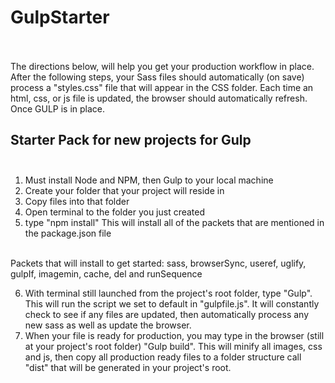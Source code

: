 # GulpStarter <br/><br/>

The directions below, will help you get your production workflow in place. After the following steps, your Sass files should automatically (on save) process a "styles.css" file that will appear in the CSS folder. Each time an html, css, or js file is updated, the browser should automatically refresh. Once GULP is in place.

## Starter Pack for new projects for Gulp <br/><br/>

1. Must install Node and NPM, then Gulp to your local machine<br/>
2. Create your folder that your project will reside in<br/>
3. Copy files into that folder<br/>
4. Open terminal to the folder you just created<br/>
5. type "npm install" This will install all of the packets that are mentioned in the package.json file<br/><br/>

Packets that will install to get started: sass, browserSync, useref, uglify, gulpIf, imagemin, cache, del and runSequence 

6. With terminal still launched from the project's root folder, type "Gulp". This will run the script we set to default in "gulpfile.js". It will constantly check to see if any files are updated, then automatically process any new sass as well as update the browser.
7. When your file is ready for production, you may type in the browser (still at your project's root folder) "Gulp build". This will minify all images, css and js, then copy all production ready files to a folder structure call "dist" that will be generated in your project's root.
